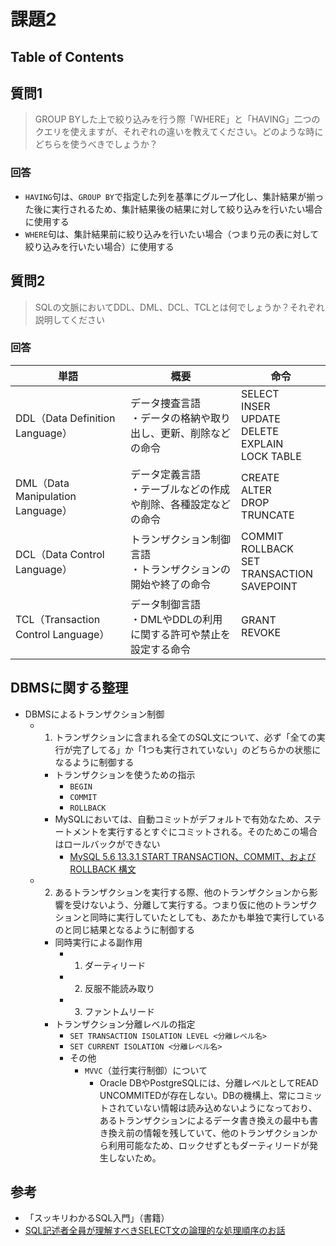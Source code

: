 # 課題2

## Table of Contents
<!-- START doctoc generated TOC please keep comment here to allow auto update -->
<!-- DON'T EDIT THIS SECTION, INSTEAD RE-RUN doctoc TO UPDATE -->



<!-- END doctoc generated TOC please keep comment here to allow auto update -->

## 質問1

> GROUP BYした上で絞り込みを行う際「WHERE」と「HAVING」二つのクエリを使えますが、それぞれの違いを教えてください。どのような時にどちらを使うべきでしょうか？

### 回答

- `HAVING`句は、`GROUP BY`で指定した列を基準にグループ化し、集計結果が揃った後に実行されるため、集計結果後の結果に対して絞り込みを行いたい場合に使用する
- `WHERE`句は、集計結果前に絞り込みを行いたい場合（つまり元の表に対して絞り込みを行いたい場合）に使用する

## 質問2

> SQLの文脈においてDDL、DML、DCL、TCLとは何でしょうか？それぞれ説明してください

### 回答

|単語|概要|命令|
|--------|--------------------------|-------------------|
|DDL（Data Definition Language）    |データ捜査言語 <br> ・データの格納や取り出し、更新、削除などの命令|SELECT <br> INSER <br> UPDATE <br> DELETE <br> EXPLAIN <br> LOCK TABLE|
|DML（Data Manipulation Language）  |データ定義言語 <br> ・テーブルなどの作成や削除、各種設定などの命令|CREATE <br> ALTER <br> DROP <br> TRUNCATE|
|DCL（Data Control Language）       |トランザクション制御言語 <br> ・トランザクションの開始や終了の命令|COMMIT <br> ROLLBACK <br> SET TRANSACTION <br> SAVEPOINT|
|TCL（Transaction Control Language）|データ制御言語 <br> ・DMLやDDLの利用に関する許可や禁止を設定する命令|GRANT <br> REVOKE|

## DBMSに関する整理

- DBMSによるトランザクション制御
  - 1. トランザクションに含まれる全てのSQL文について、必ず「全ての実行が完了してる」か「1つも実行されていない」のどちらかの状態になるように制御する
    - トランザクションを使うための指示 
      - `BEGIN`
      - `COMMIT`
      - `ROLLBACK`
    - MySQLにおいては、自動コミットがデフォルトで有効なため、ステートメントを実行するとすぐにコミットされる。そのためこの場合はロールバックができない
      - [MySQL 5.6 13.3.1 START TRANSACTION、COMMIT、および ROLLBACK 構文](https://dev.mysql.com/doc/refman/5.6/ja/commit.html)
  - 2. あるトランザクションを実行する際、他のトランザクションから影響を受けないよう、分離して実行する。つまり仮に他のトランザクションと同時に実行していたとしても、あたかも単独で実行しているのと同じ結果となるように制御する
    - 同時実行による副作用
      - 1. ダーティリード
      - 2. 反服不能読み取り
      - 3. ファントムリード
    - トランザクション分離レベルの指定
      - `SET TRANSACTION ISOLATION LEVEL <分離レベル名>`
      - `SET CURRENT ISOLATION <分離レベル名>`
      - その他
        - `MVVC`（並行実行制御）について
          - Oracle DBやPostgreSQLには、分離レベルとしてREAD UNCOMMITEDが存在しない。DBの機構上、常にコミットされていない情報は読み込めないようになっており、あるトランザクションによるデータ書き換えの最中も書き換え前の情報を残していて、他のトランザクションから利用可能なため、ロックせずともダーティリードが発生しないため。

## 参考

- 「スッキリわかるSQL入門」（書籍）
- [SQL記述者全員が理解すべきSELECT文の論理的な処理順序のお話](https://qiita.com/k_0120/items/a27ea1fc3b9bddc77fa1)